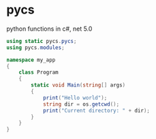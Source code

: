 # pycs
python functions in c#, net 5.0

```csharp
using static pycs.pycs;
using pycs.modules;

namespace my_app
{
    class Program
    {
        static void Main(string[] args)
        {
            print("Hello world");
            string dir = os.getcwd();
            print("Current directory: " + dir);
        }
    }
}

```